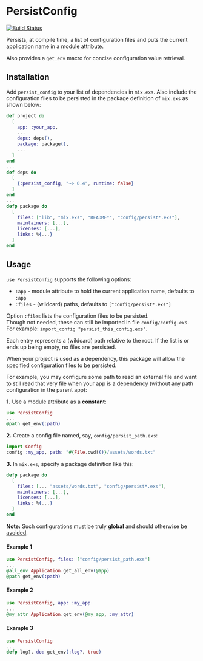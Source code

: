 # PersistConfig

[![Build Status](https://travis-ci.org/RaymondLoranger/persist_config.svg?branch=master)](https://travis-ci.org/RaymondLoranger/persist_config)

Persists, at compile time, a list of configuration files and
puts the current application name in a module attribute.

Also provides a `get_env` macro for concise configuration value retrieval.

## Installation

Add `persist_config` to your list of dependencies in `mix.exs`.
Also include the configuration files to be persisted in the package definition
of `mix.exs` as shown below:

```elixir
def project do
  [
    app: :your_app,
    ...
    deps: deps(),
    package: package(),
    ...
  ]
end
...
def deps do
  [
    {:persist_config, "~> 0.4", runtime: false}
  ]
end
...
defp package do
  [
    files: ["lib", "mix.exs", "README*", "config/persist*.exs"],
    maintainers: [...],
    licenses: [...],
    links: %{...}
  ]
end
```

## Usage

`use PersistConfig` supports the following options:

- `:app`   - module attribute to hold the current application name,
             defaults to `:app`
- `:files` - (wildcard) paths, defaults to `["config/persist*.exs"]`

Option `:files` lists the configuration files to be persisted.  
Though not needed, these can still be imported in file `config/config.exs`.  
For example: `import_config "persist_this_config.exs"`.

Each entry represents a (wildcard) path relative to the root.
If the list is or ends up being empty, no files are persisted.

When your project is used as a dependency, this package will
allow the specified configuration files to be persisted.

For example, you may configure some path to read an external
file and want to still read that very file when your app is a
dependency (without any path configuration in the parent app):

__1.__ Use a module attribute as a __constant__:

```elixir
use PersistConfig
...
@path get_env(:path)
```

__2.__ Create a config file named, say, `config/persist_path.exs`:

```elixir
import Config
config :my_app, path: "#{File.cwd!()}/assets/words.txt"
```

__3.__ In `mix.exs`, specify a package definition like this:

```elixir
defp package do
  [
    files: [... "assets/words.txt", "config/persist*.exs"],
    maintainers: [...],
    licenses: [...],
    links: %{...}
  ]
end
```

__Note:__ Such configurations must be truly __global__ and should otherwise be [avoided](https://hexdocs.pm/elixir/library-guidelines.html#avoid-application-configuration).

#### Example 1

```elixir
use PersistConfig, files: ["config/persist_path.exs"]
...
@all_env Application.get_all_env(@app)
@path get_env(:path)
```

#### Example 2

```elixir
use PersistConfig, app: :my_app
...
@my_attr Application.get_env(@my_app, :my_attr)
```

#### Example 3

```elixir
use PersistConfig
...
defp log?, do: get_env(:log?, true)
```
